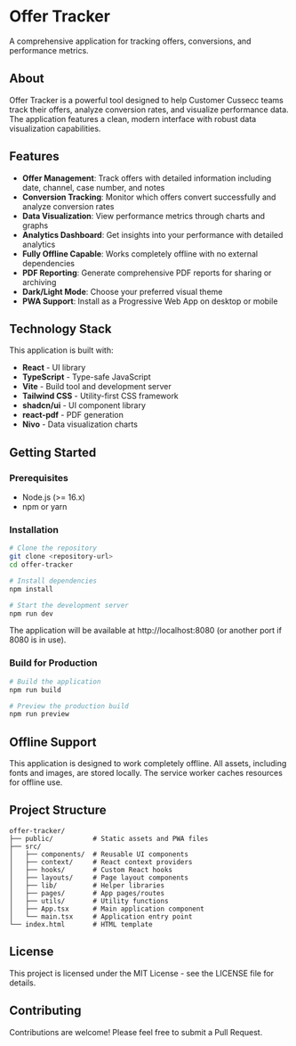 # Offer Tracker

A comprehensive application for tracking offers, conversions, and performance metrics.

## About

Offer Tracker is a powerful tool designed to help Customer Cussecc teams track their offers, analyze conversion rates, and visualize performance data. The application features a clean, modern interface with robust data visualization capabilities.

## Features

- **Offer Management**: Track offers with detailed information including date, channel, case number, and notes
- **Conversion Tracking**: Monitor which offers convert successfully and analyze conversion rates
- **Data Visualization**: View performance metrics through charts and graphs
- **Analytics Dashboard**: Get insights into your performance with detailed analytics
- **Fully Offline Capable**: Works completely offline with no external dependencies
- **PDF Reporting**: Generate comprehensive PDF reports for sharing or archiving
- **Dark/Light Mode**: Choose your preferred visual theme
- **PWA Support**: Install as a Progressive Web App on desktop or mobile

## Technology Stack

This application is built with:

- **React** - UI library
- **TypeScript** - Type-safe JavaScript
- **Vite** - Build tool and development server
- **Tailwind CSS** - Utility-first CSS framework
- **shadcn/ui** - UI component library
- **react-pdf** - PDF generation
- **Nivo** - Data visualization charts

## Getting Started

### Prerequisites

- Node.js (>= 16.x)
- npm or yarn

### Installation

```bash
# Clone the repository
git clone <repository-url>
cd offer-tracker

# Install dependencies
npm install

# Start the development server
npm run dev
```

The application will be available at http://localhost:8080 (or another port if 8080 is in use).

### Build for Production

```bash
# Build the application
npm run build

# Preview the production build
npm run preview
```

## Offline Support

This application is designed to work completely offline. All assets, including fonts and images, are stored locally. The service worker caches resources for offline use.

## Project Structure

```
offer-tracker/
├── public/          # Static assets and PWA files
├── src/
│   ├── components/  # Reusable UI components
│   ├── context/     # React context providers
│   ├── hooks/       # Custom React hooks
│   ├── layouts/     # Page layout components
│   ├── lib/         # Helper libraries
│   ├── pages/       # App pages/routes
│   ├── utils/       # Utility functions
│   ├── App.tsx      # Main application component
│   └── main.tsx     # Application entry point
└── index.html       # HTML template
```

## License

This project is licensed under the MIT License - see the LICENSE file for details.

## Contributing

Contributions are welcome! Please feel free to submit a Pull Request.
